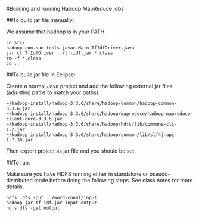 
#Building and running Hadoop MapReduce jobs

##To build jar file manually:


We assume that hadoop is in your PATH.
```
cd src/
hadoop com.sun.tools.javac.Main TfIdfDriver.java
jar cf TfIdfDriver ../tf-idf.jar *.class
rm -f *.class
cd ..
```

##To build jar file in Eclipse:

Create a normal Java project and add the following external jar files (adjusting paths to match
your paths):

```
~/hadoop-install/hadoop-3.3.6/share/hadoop/common/hadoop-common-3.3.6.jar
~/hadoop-install/hadoop-3.3.6/share/hadoop/mapreduce/hadoop-mapreduce-client-core-3.3.6.jar
~/hadoop-install/hadoop-3.3.6/share/hadoop/hdfs/lib/commons-cli-1.2.jar
~/hadoop-install/hadoop-3.3.6/share/hadoop/common/lib/slf4j-api-1.7.36.jar
```

Then export project as jar file and you should be set.

##To run:

Make sure you have HDFS running either in standalone or pseudo-distributed mode before doing
the following steps. See class notes for more details.

```
hdfs  dfs -put ../word-count/input
hadoop jar tf-idf.jar input output
hdfs dfs -get output
```


